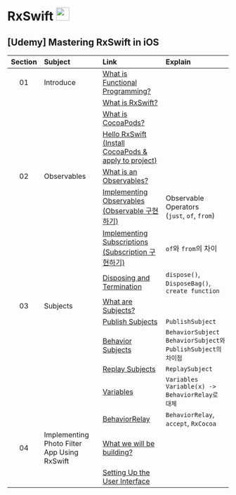 # RxSwift <img src="https://user-images.githubusercontent.com/92699723/193454894-e169b5ff-abde-4862-be21-627aa667817b.png" width="30" height="30">

## [Udemy] Mastering RxSwift in iOS
|Section|Subject|Link|Explain|
|:-:|:--|:--|:--|   
|01|Introduce|[What is Functional Programming?](Mastering%20RxSwift%20in%20iOS/Section1.%20Introduce/What%20is%20Functional%20Programming?.md)|   
|||[What is RxSwift?](Mastering%20RxSwift%20in%20iOS/Section1.%20Introduce/What%20is%20RxSwift.md)|
|||[What is CocoaPods?](https://github.com/JasonLee0223/RxSwift/blob/main/Mastering%20RxSwift%20in%20iOS/Section1.%20Introduce/What%20is%20CocoaPods%3F.md)|
|||[Hello RxSwift (Install CocoaPods & apply to project)](Mastering%20RxSwift%20in%20iOS/Section1.%20Introduce/Hello%20RxSwift.md)|
|02|Observables|[What is an Observables?](https://github.com/JasonLee0223/RxSwift/blob/main/Mastering%20RxSwift%20in%20iOS/Section2.%20Observable/What%20is%20an%20Observable%3F.md)|
|||[Implementing Observables (Observable 구현하기)](Mastering%20RxSwift%20in%20iOS/Section2.%20Observable/Implementing%20Observables.md)|Observable Operators <br />(`just`, `of`, `from`)|   
|||[Implementing Subscriptions (Subscription 구현하기)](Mastering%20RxSwift%20in%20iOS/Section2.%20Observable/Implementing%20Subscriptions.md)| `of`와 `from`의 차이|
|||[Disposing and Termination](Mastering%20RxSwift%20in%20iOS/Section2.%20Observable/Disposing%20and%20Terminating.md)|`dispose()`, `DisposeBag()`, `create function`
|03|Subjects|[What are Subjects?](https://github.com/JasonLee0223/RxSwift/blob/main/Mastering%20RxSwift%20in%20iOS/Section3.%20Subjects/What%20are%20Subjects%3F.md)|
|||[Publish Subjects](Mastering%20RxSwift%20in%20iOS/Section3.%20Subjects/Publish%20Subjects.md)|`PublishSubject`|
|||[Behavior Subjects](Mastering%20RxSwift%20in%20iOS/Section3.%20Subjects/Behavior%20Subjects.md)|`BehaviorSubject` <br /> `BehaviorSubject와 PublishSubject의 차이점`|
|||[Replay Subjects](Mastering%20RxSwift%20in%20iOS/Section3.%20Subjects/Replay%20Subjects.md)|`ReplaySubject`|
|||[Variables](Mastering%20RxSwift%20in%20iOS/Section3.%20Subjects/Variables.md)|`Variables` <br /> `Variable(x) -> BehaviorRelay로 대체`|
|||[BehaviorRelay](Mastering%20RxSwift%20in%20iOS/Section3.%20Subjects/BehaviorRelay.md)|`BehaviorRelay`, `accept`, `RxCocoa`|
|04|Implementing Photo Filter App Using RxSwift|[What we will be building?](https://github.com/JasonLee0223/RxSwift/blob/main/Mastering%20RxSwift%20in%20iOS/Section4.%20Implementing%20Photo%20Filter%20App%20Using%20RxSwift/What%20we%20will%20be%20building%3F.md)|
|||[Setting Up the User Interface](Mastering%20RxSwift%20in%20iOS/Section4.%20Implementing%20Photo%20Filter%20App%20Using%20RxSwift/Setting%20Up%20the%20UserInterface.md)|